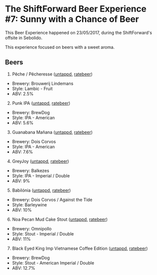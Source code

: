 # The ShiftForward Beer Experience #7: Sunny with a Chance of Beer

This Beer Experience happened on 23/05/2017, during the ShiftForward's offsite in Sebolido.

This experience focused on beers with a sweet aroma.

## Beers

1. Pêche / Pêcheresse ([untappd](https://untappd.com/b/brouwerij-lindemans-peche-pecheresse/2327), [ratebeer](https://www.ratebeer.com/beer/lindemans-peche-lambic-pecheresse/345/))
  - Brewery: Brouwerij Lindemans
  - Style: Lambic - Fruit
  - ABV: 2.5%

2. Punk IPA ([untappd](https://untappd.com/b/brewdog-punk-ipa/5702), [ratebeer](https://www.ratebeer.com/beer/brewdog-punk-ipa-56/135361/))
  - Brewery: BrewDog
  - Style: IPA - American
  - ABV: 5.6%

3. Guanabana Mañana ([untappd](https://untappd.com/b/dois-corvos-guanabana-manana/2027742), [ratebeer](https://www.ratebeer.com/beer/dois-corvos--frontaal-guanabana-manana-smoothie-ipa/502903/))
  - Brewery: Dois Corvos
  - Style: IPA - American
  - ABV: 7.6%

4. GreyJoy ([untappd](https://untappd.com/b/balkezes-greyjoy/1549035), [ratebeer](https://www.ratebeer.com/beer/balkezes-greyjoy/423271/))
  - Brewery: Balkezes
  - Style: IPA - Imperial / Double
  - ABV: 9%

5. Babilónia  ([untappd](https://untappd.com/b/dois-corvos-babilonia/1977634), [ratebeer](https://www.ratebeer.com/beer/dois-corvos--against-the-tide-babilonia/507626/))
  - Brewery: Dois Corvos / Against the Tide
  - Style: Barleywine
  - ABV: 10%

6. Noa Pecan Mud Cake Stout ([untappd](https://untappd.com/b/omnipollo-noa-pecan-mud-cake-stout/1046298), [ratebeer](https://www.ratebeer.com/beer/omnipollo-noa-pecan-mud-cake/326774/))
  - Brewery: Omnipollo
  - Style: Stout - Imperial / Double
  - ABV: 11%

7. Black Eyed King Imp Vietnamese Coffee Edition ([untappd](https://untappd.com/b/brewdog-black-eyed-king-imp-vietnamese-coffee-edition/1273366), [ratebeer](https://www.ratebeer.com/beer/brewdog-black-eyed-king-imp-vietnamese-coffee-edition-can/369326/))
  - Brewery: BrewDog
  - Style: Stout - American Imperial / Double
  - ABV: 12.7%

